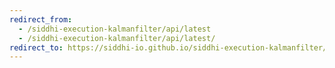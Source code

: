 ```yaml
---
redirect_from:
  - /siddhi-execution-kalmanfilter/api/latest
  - /siddhi-execution-kalmanfilter/api/latest/
redirect_to: https://siddhi-io.github.io/siddhi-execution-kalmanfilter/api/latest/
---
```

